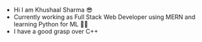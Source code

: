 - Hi I am Khushaal Sharma 😎
- Currently working as Full Stack Web Developer using MERN and learning Python for ML 🧑‍💻
- I have a good grasp over C++

<!---
khushaalsharma/khushaalsharma is a ✨ special ✨ repository because its `README.md` (this file) appears on your GitHub profile.
You can click the Preview link to take a look at your changes.
--->
